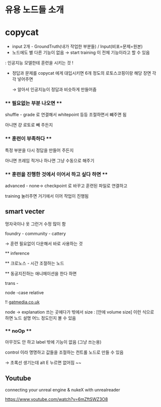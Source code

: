 # 유용 노드들 소개

# copycat

- input 2개 - GroundTruth(내가 작업한 부분들) / Input(비포=문제=원본)
- 노드에도 별 다른 기능이 없음 → start training 이 전체 기능이라고 할 수 있음

: 인공지능 모델한테 훈련을 시키는 것 ! 

- 정답과 문제를 copycat 에게 대입시키면 6개 정도의 로토스코핑이랑 해당 장면 각각 넣어주면
    
    → 알아서 인공지능이 정답과 비슷하게 만들어줌
    

### ** 필요없는 부분 나오면 **

shuffle - grade 로 연결해서 whitepoint 등등 조절하면서 뺴주면 됨 

아니면 걍 로토로 빼 주든지

### ** 훈련이 부족하다 **

특정 부분을 다시 정답을 만들어 주든지

아니면 프레임 적거나 하나면 그냥 수동으로 해주기

### ** 훈련을 진행한 것에서 이어서 하고 싶다 하면 **

advanced - none→ checkpoint 로 바꾸고 훈련된 파일로 연결하고 

training 눌러주면 거기에서 이어 작업이 진행됨

## smart vecter

멍자국이나 옷 그런거 수정 많이 함

foundry - community - cattery 

→ 훈련 필요없이 다운해서 바로 사용하는 것

** inference

** 크로노스 - 시간 조절하는 노드

** 동공지진하는 애니메이션을 한다 하면

trans - 

node -case relative 

!! [gatmedia.co.uk](http://gatmedia.co.uk) 

node → explanation 쓰는 곳에다가 밖에서 size : [안에 volume size] 이런 식으로 하면 노드 설명 어느 정도인지 볼 수 있음

### ** noOp **

아무것도 안 하고 label 밖에 기능이 없음 (그냥 쓰는용)

control 이라 명명하고 값들을 조절하는 컨트롤 노드로 만들 수 있음

→ 초록선 생기는데 alt E 누르면 없어짐 ~~


## Youtube 

connecting your unreal engine & nukeX with unrealreader

<https://www.youtube.com/watch?v=6mZftSWZ3O8>
